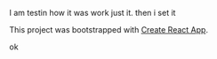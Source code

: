 I am testin how it was work just it. then i set it

This project was bootstrapped with [Create React App](https://millionaire-helping-agency.netlify.app/).

ok 
